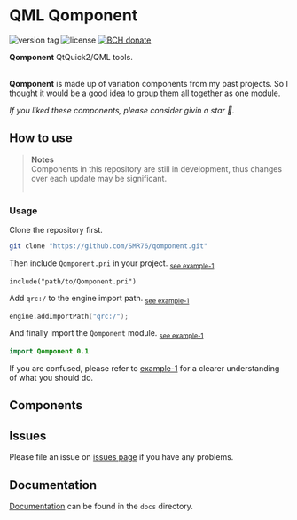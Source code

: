 # QML Qomponent
<p><img src="https://img.shields.io/github/v/tag/smr76/qloudy?sort=semver&label=version" alt="version tag">
<img src="https://img.shields.io/github/license/smr76/qomponent?color=36b245" alt="license">
<a href="https://www.blockchain.com/bch/address/bitcoincash:qrnwtxsk79kv6mt2hv8zdxy3phkqpkmcxgjzqktwa3">
<img src="https://img.shields.io/badge/BCH-Donate-f0992e?logo=BitcoinCash&logoColor=f0992e" alt="BCH donate"></a></p>

**Qomponent** QtQuick2/QML tools.<br><br>

**Qomponent** is made up of variation components from my past projects. So I thought it would be a good idea to group them all together as one module.

*If you liked these components, please consider givin a star :star2:.*

## How to use
> **Notes**<br>
> Components in this repository are still in development, thus changes over each update may be significant.
> <br>&nbsp;

### Usage

Clone the repository first.
```bash
git clone "https://github.com/SMR76/qomponent.git"
```

Then include `Qomponent.pri` in your project. <sub>[see example-1](example/example-1/example-1.pro#L11)</sub>
```make
include("path/to/Qomponent.pri")
```

Add `qrc:/` to the engine import path. <sub>[see example-1](example/example-1/main.cpp#L17)</sub>
```cpp
engine.addImportPath("qrc:/");
```

And finally import the `Qomponent` module. <sub>[see example-1](example/example-1/main.qml#L6)</sub>
```qml
import Qomponent 0.1
```

If you are confused, please refer to [example-1](example/example-1) for a clearer understanding of what you should do.

## Components

<!-- <details open>
<summary>Available</summary>
</details> -->

## Issues

Please file an issue on [issues page](https://github.com/SMR76/qomponent/issues) if you have any problems.

## Documentation

[Documentation](docs/README.md) can be found in the `docs` directory.